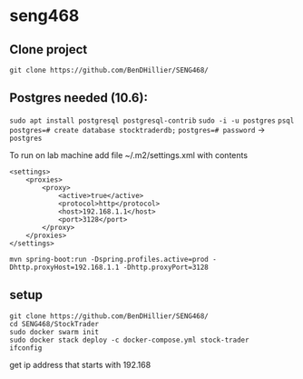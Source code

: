 # seng468

## Clone project
`git clone https://github.com/BenDHillier/SENG468/`

## Postgres needed (10.6):
`sudo apt install postgresql postgresql-contrib`
`sudo -i -u postgres`
`psql`
`postgres=# create database stocktraderdb;`
`postgres=# password` -> `postgres`

To run on lab machine add file ~/.m2/settings.xml with contents
```
<settings>
    <proxies>
        <proxy>
            <active>true</active>
            <protocol>http</protocol>
            <host>192.168.1.1</host>
            <port>3128</port>
        </proxy>
    </proxies>
</settings>
```

`mvn spring-boot:run -Dspring.profiles.active=prod -Dhttp.proxyHost=192.168.1.1 -Dhttp.proxyPort=3128`

## setup 
```
git clone https://github.com/BenDHillier/SENG468/
cd SENG468/StockTrader
sudo docker swarm init
sudo docker stack deploy -c docker-compose.yml stock-trader
ifconfig
```
get ip address that starts with 192.168
